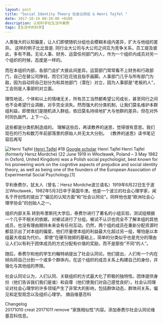 ```yaml
---
layout: post
title: "Social Identity Theory 社会认同论 & Henri Tajfel "
date: 2017-10-10 00:20:00 +0100
description: 认知科学在生活中案例
tags: [生活中的科学]
---
```

人类强大的认知偏差，让人们即使随机分组也会模糊本组内差异，扩大与他组的差异。
这样的例子比比皆是.
同行业大公司与大公司之间互为竞争关系，员工提及彼此，多有不屑。无论人事、财务、运营任何部门的人，作为一个组织内成员对另一个组织的时候，态度是一样的。

而在本组织内部，各部门会扩大彼此间差异。运营部门常常看不上财务和行政部门，自己在替公司挣钱，而它们在花钱且指手画脚。人事部门几乎与所有部门为敌，因为自动将自己划分为和其他部门（潜在）对立，因为人事部是“老板的人”，工会则是人事部的对立面。

理性地说，个体和以上的情绪无关，所有员工当然都希望公司成长，甚至同行之间也不会希望行业凋敝，对手完全消失。然而强大的分类机制，让我们莫名维护本群组利益，即使我们是随机进入群组，依旧莫名持续地扩大与他群的差异。但在对外时同仇敌忾，上下一心。

这些都是分类机制造成的。
理解这些后，再读教养的迷思，觉得很有意思。我们现在的行为和数万年前部落里的原始人并无太大分别。
《教养的迷思》读书笔记容后再写   

![Herni Tajfel](https://upload.wikimedia.org/wikipedia/commons/2/28/Henri_Tajfel.jpg) 
[Henri Tajfel](https://en.wikipedia.org/wiki/Henri_Tajfel) #18 
[Google scholar](https://scholar.google.com/scholar?as_allsubj=all&as_sauthors=%22Tajfel%2C+Henri%22&as_q=)
Henri Tajfel
Henri Tajfel (formerly Hersz Mordche) (22 June 1919 in Włocławek, Poland – 3 May 1982 in Oxford, United Kingdom) was a Polish social psychologist, best known for his pioneering work on the cognitive aspects of prejudice and social identity theory, as well as being one of the founders of the European Association of Experimental Social Psychology.[1]

亨利泰费尔，犹太人（曾名：Hersz Mordche波兰语名）1919年6月22日生于波兰Włocławek，1982年5月3日卒于英国牛津。他是一个波兰的社会心理学家，闻名于开创性的提出了“偏见的认知方面”和“社会认同论”。同样他也是“欧洲社会心理学协会”的创始人之一。

组织内部关系
转到布里斯托大学后，泰费尔进行了著名的小组实验，测试组根据一个几乎不相关的依据，对被试进行了分组。被试不认识也完全不了解本组的其他成员，也没有理由期待未来会有任何互动。仍然，两个组的成员在重新分配资源时都显示出了对本组的偏爱。他们尽量使本组的利益最大化超过另一组，哪怕是以本组最大收益为代价。
即使“在硬币抛掷的基础上，简单的分类似乎也是充分的理由让人们以有利于团体成员的方式分配有价值的奖励，而不是那些”不同“的人”。

随后，泰费尔和他的学生约翰特纳提出了社会认同论。他们提出，人们有一个内在倾向将自己分到一个或多个群体内，在这个组织的成员关系上构建自己的身份，并强化与其他组的界限。    

社会认同论认为，人们认同、关联组织的方式最大化了积极的独特性。团体提供身份（他们告诉我们我们是谁）和自尊（他们使我们对自己感觉良好）。社会认同理论对社会心理学的许多领域产生了非常大的影响，包括群体动态，群体间关系，偏见和定型观念以及组织心理学。
摘自维基百科

Changelog     
20171010 creat
20171011 remove “家族相似性”内容。添加泰费尔社会认同论维基百科信息。



